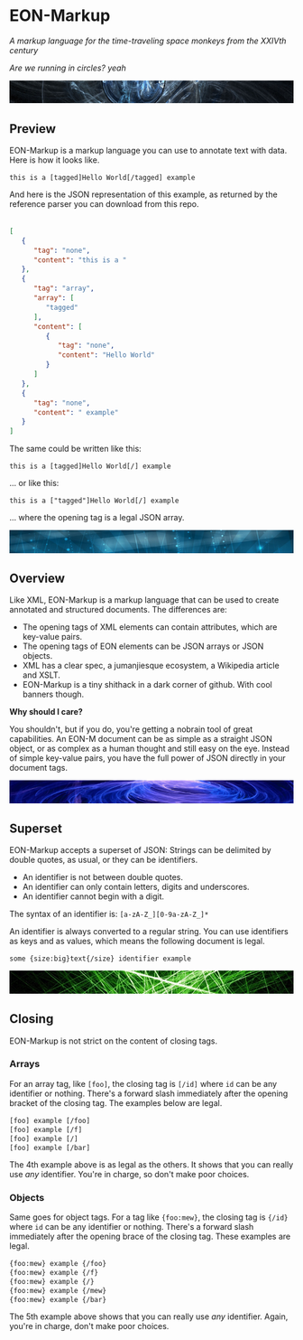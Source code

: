# EON-Markup

_A markup language for the time-traveling space monkeys from the XXIVth century_

_Are we running in circles? yeah_

![Preview](https://github.com/botbreeder/eon-markup/raw/main/img/Sector0x00.png)

## Preview

EON-Markup is a markup language you can use to annotate text with data. Here is how it looks like.

```
this is a [tagged]Hello World[/tagged] example
```

And here is the JSON representation of this example, as returned by the reference parser you can download from this repo.

```JSON

[
   {
      "tag": "none",
      "content": "this is a "
   },
   {
      "tag": "array",
      "array": [
         "tagged"
      ],
      "content": [
         {
            "tag": "none",
            "content": "Hello World"
         }
      ]
   },
   {
      "tag": "none",
      "content": " example"
   }
]

```

The same could be written like this:

```
this is a [tagged]Hello World[/] example
```

... or like this:


```
this is a ["tagged"]Hello World[/] example
```

... where the opening tag is a legal JSON array.

![Overview](https://github.com/botbreeder/eon-markup/raw/main/img/Sector0x01.png)

## Overview

Like XML, EON-Markup is a markup language that can be used to create annotated and structured documents. The differences are:

- The opening tags of XML elements can contain attributes, which are key-value pairs.
- The opening tags of EON elements can be JSON arrays or JSON objects.
- XML has a clear spec, a jumanjiesque ecosystem, a Wikipedia article and XSLT.
- EON-Markup is a tiny shithack in a dark corner of github. With cool banners though.

**Why should I care?**

You shouldn't, but if you do, you're getting a nobrain tool of great capabilities. An EON-M document can be as simple as a straight JSON object, or as complex as a human thought and still easy on the eye. Instead of simple key-value pairs, you have the full power of JSON directly in your document tags.

![Overview](https://github.com/botbreeder/eon-markup/raw/main/img/Sector0x02.png)

## Superset

EON-Markup accepts a superset of JSON: Strings can be delimited by double quotes, as usual, or they can be identifiers.

- An identifier is not between double quotes.
- An identifier can only contain letters, digits and underscores.
- An identifier cannot begin with a digit.

The syntax of an identifier is: `[a-zA-Z_][0-9a-zA-Z_]*`

An identifier is always converted to a regular string. You can use identifiers as keys and as values, which means the following document is legal.

```
some {size:big}text{/size} identifier example
```

![Closing](https://github.com/botbreeder/eon-markup/raw/main/img/Sector0x10.png)

## Closing

EON-Markup is not strict on the content of closing tags.

### Arrays

For an array tag, like `[foo]`, the closing tag is `[/id]` where `id` can be any identifier or nothing. There's a forward slash immediately after the opening bracket of the closing tag. The examples below are legal.

```
[foo] example [/foo]
[foo] example [/f]
[foo] example [/]
[foo] example [/bar]
```

The 4th example above is as legal as the others. It shows that you can really use _any_ identifier. You're in charge, so don't make poor choices.

### Objects

Same goes for object tags. For a tag like `{foo:mew}`, the closing tag is `{/id}` where `id` can be any identifier or nothing. There's a forward slash immediately after the opening brace of the closing tag. These examples are legal.

```
{foo:mew} example {/foo}
{foo:mew} example {/f}
{foo:mew} example {/}
{foo:mew} example {/mew}
{foo:mew} example {/bar}
```

The 5th example above shows that you can really use _any_ identifier. Again, you're in charge, don't make poor choices.





